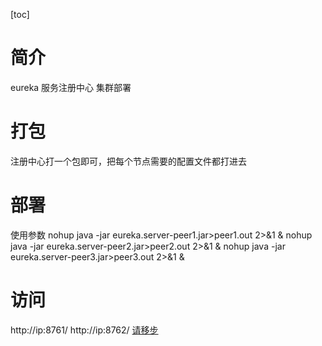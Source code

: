 [toc]
# 简介
eureka 服务注册中心
集群部署
# 打包 
注册中心打一个包即可，把每个节点需要的配置文件都打进去
# 部署
使用参数
nohup java -jar eureka.server-peer1.jar>peer1.out 2>&1 &
nohup java -jar eureka.server-peer2.jar>peer2.out 2>&1 &
nohup java -jar eureka.server-peer3.jar>peer3.out 2>&1 &

# 访问
http://ip:8761/
http://ip:8762/
[请移步](http://note.youdao.com/noteshare?id=ba0e8777952b4c6da3afbc1fbed94e16&sub=1A532708788F4605B490E5AC633751BE)
